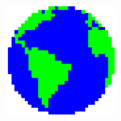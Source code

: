 <p align="center">
   <img height="300" width="300" alt="GIF" src="https://github.com/paschalidi/paschalidi/blob/master/Earth.gif">
</p>
